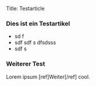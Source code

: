 Title: Testarticle

### Dies ist ein Testartikel 

- sd f
- sdf sdf s dfsdsss
- sdf s

### Weiterer Test

Lorem ipsum [ref]Weiter[/ref] cool.